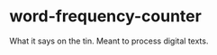 word-frequency-counter
======================

What it says on the tin. Meant to process digital texts.
